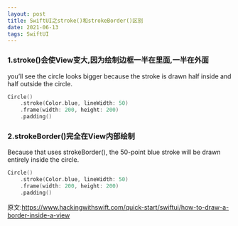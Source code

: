 ```yaml
---
layout: post
title: SwiftUI之stroke()和strokeBorder()区别
date: 2021-06-13
tags: SwiftUI
---
```


### 1.stroke()会使View变大,因为绘制边框一半在里面,一半在外面
you’ll see the circle looks bigger because the stroke is drawn half inside and half outside the circle.
```swift
Circle()
    .stroke(Color.blue, lineWidth: 50)
    .frame(width: 200, height: 200)
    .padding()
```

### 2.strokeBorder()完全在View内部绘制
Because that uses strokeBorder(), the 50-point blue stroke will be drawn entirely inside the circle.
```swift
Circle()
    .stroke(Color.blue, lineWidth: 50)
    .frame(width: 200, height: 200)
    .padding()
```

原文:https://www.hackingwithswift.com/quick-start/swiftui/how-to-draw-a-border-inside-a-view
